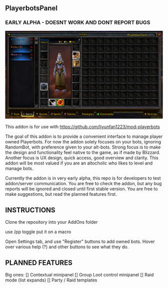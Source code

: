 ## PlayerbotsPanel

### EARLY ALPHA - DOESNT WORK AND DONT REPORT BUGS
![image](/textures/screenshot-1.png)

This addon is for use with https://github.com/liyunfan1223/mod-playerbots 

The goal of this addon is to provide a convenient interface to manage player owned Playerbots.
For now the addon solely focuses on your bots, ignoring RandomBot, with preference given to your alt-bots.
Strong focus is to make the design and functionality feel native to the game, as if made by Blizzard.
Another focus is UX design, quick access, good overview and clarity.
This addon will be most valued if you are an altocholic who likes to level and manage bots.

Currently the addon is in very early alpha, this repo is for developers to test addon/server communication.
You are free to check the addon, but any bug reports will be ignored and closed until first stable version.
You are free to make suggestions, but read the planned features first.

## INSTRUCTIONS
Clone the repository into your AddOns folder

use /pp toggle 
put it on a macro

Open Settings tab, and use "Register" buttons to add owned bots.
Hover over various help (?) and other buttons to see what they do.

## PLANNED FEATURES
Big ones:
[] Contextual minipanel
[] Group Loot control minipanel
[] Raid mode (list expands)
[] Party / Raid templates

